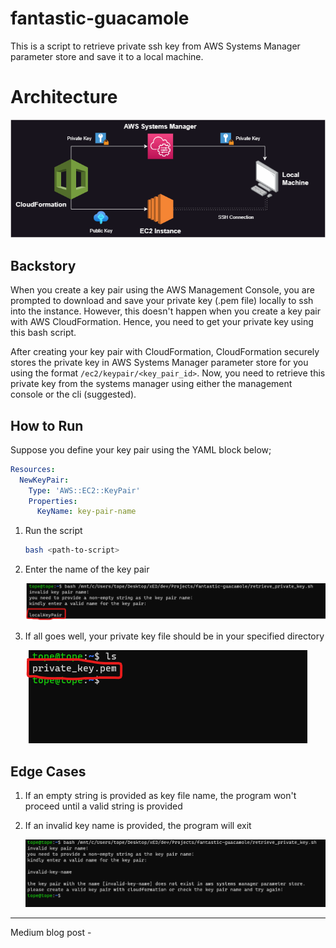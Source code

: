 # fantastic-guacamole

This is a script to retrieve private ssh key from AWS Systems Manager parameter store and save it to a local machine.

# Architecture

![Architecture Diagram](images/blog_header.png)

## Backstory

When you create a key pair using the AWS Management Console, you are prompted to download and save your private key (.pem file) locally to ssh into the instance. However, this doesn't happen when you create a key pair with AWS CloudFormation. Hence, you need to get your private key using this bash script.

After creating your key pair with CloudFormation, CloudFormation securely stores the private key in AWS Systems Manager parameter store for you using the format `/ec2/keypair/<key_pair_id>`. Now, you need to retrieve this private key from the systems manager using either the management console or the cli (suggested).

## How to Run

Suppose you define your key pair using the YAML block below;

```yaml
Resources:
  NewKeyPair:
    Type: 'AWS::EC2::KeyPair'
    Properties: 
      KeyName: key-pair-name
```

1. Run the script
    ```bash
    bash <path-to-script>
    ```

2. Enter the name of the key pair

    ![Enter the name of the key pair](images/enter_key_pair_name_image.png)

3. If all goes well, your private key file should be in your specified directory
   
    ![your private key](images/your_key_file.png)

## Edge Cases

1. If an empty string is provided as key file name, the program won't proceed until a valid string is provided

2. If an invalid key name is provided, the program will exit
   
    ![your private key](images/invalid_key_name.png)


---
Medium blog post - 